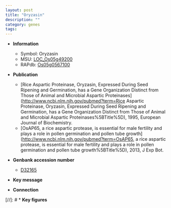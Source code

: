 ```yaml
---
layout: post
title: "Oryzasin"
description: ""
category: genes
tags: 
---
```


* **Information**  
    + Symbol: Oryzasin  
    + MSU: [LOC_Os05g49200](http://rice.uga.edu/cgi-bin/ORF_infopage.cgi?orf=LOC_Os05g49200)  
    + RAPdb: [Os05g0567100](http://rapdb.dna.affrc.go.jp/viewer/gbrowse_details/irgsp1?name=Os05g0567100)  

* **Publication**  
    + [Rice Aspartic Proteinase, Oryzasin, Expressed During Seed Ripening and Germination, has a Gene Organization Distinct from Those of Animal and Microbial Aspartic Proteinases](http://www.ncbi.nlm.nih.gov/pubmed?term=Rice Aspartic Proteinase, Oryzasin, Expressed During Seed Ripening and Germination, has a Gene Organization Distinct from Those of Animal and Microbial Aspartic Proteinases%5BTitle%5D), 1995, European Journal of Biochemistry.
    + [OsAP65, a rice aspartic protease, is essential for male fertility and plays a role in pollen germination and pollen tube growth](http://www.ncbi.nlm.nih.gov/pubmed?term=OsAP65, a rice aspartic protease, is essential for male fertility and plays a role in pollen germination and pollen tube growth%5BTitle%5D), 2013, J Exp Bot.

* **Genbank accession number**  
    + [D32165](http://www.ncbi.nlm.nih.gov/nuccore/D32165)

* **Key message**  

* **Connection**  

[//]: # * **Key figures**  


